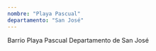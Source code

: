 ```yaml
---
nombre: "Playa Pascual"
departamento: "San José"
---
```


Barrio Playa Pascual
Departamento de San José
